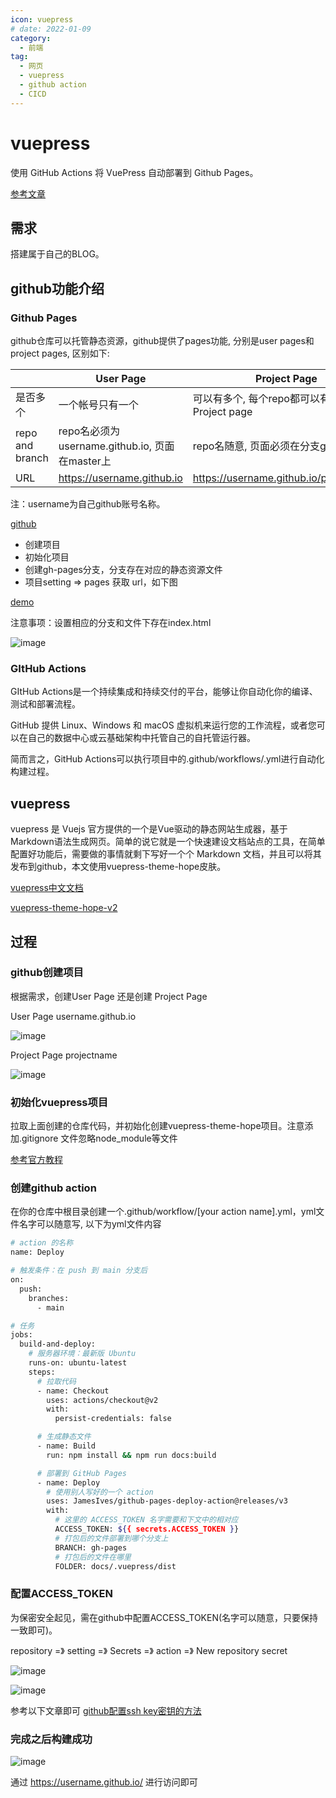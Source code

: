 ```yaml
---
icon: vuepress
# date: 2022-01-09
category:
  - 前端
tag:
  - 网页  
  - vuepress
  - github action
  - CICD
---
```


# vuepress

使用 GitHub Actions 将 VuePress 自动部署到 Github Pages。

[参考文章](https://juejin.cn/post/7045099697156915208)

## 需求
搭建属于自己的BLOG。
## github功能介绍
### Github Pages 

github仓库可以托管静态资源，github提供了pages功能, 分别是user pages和project pages, 区别如下:

|     | User Page  |   Project Page  |
|  ----  | ----  |  --- |
| 是否多个  | 一个帐号只有一个 | 可以有多个, 每个repo都可以有对应的Project page |
| repo and branch  | repo名必须为username.github.io, 页面在master上 | repo名随意, 页面必须在分支gh-pages下 |
| URL  | https://username.github.io | https://username.github.io/projectname |

注：username为自己github账号名称。

[github](https://github.com/)

* 创建项目
* 初始化项目
* 创建gh-pages分支，分支存在对应的静态资源文件
* 项目setting => pages 获取 url，如下图
  
[demo](https://keyl-liucong.github.io/test-domain/)

注意事项：设置相应的分支和文件下存在index.html

![image](./assets/vuepress-1.png)

### GItHub Actions

GItHub Actions是一个持续集成和持续交付的平台，能够让你自动化你的编译、测试和部署流程。

GitHub 提供 Linux、Windows 和 macOS 虚拟机来运行您的工作流程，或者您可以在自己的数据中心或云基础架构中托管自己的自托管运行器。

简而言之，GitHub Actions可以执行项目中的.github/workflows/.yml进行自动化构建过程。

## vuepress

vuepress 是 Vuejs 官方提供的一个是Vue驱动的静态网站生成器，基于Markdown语法生成网页。简单的说它就是一个快速建设文档站点的工具，在简单配置好功能后，需要做的事情就剩下写好一个个 Markdown 文档，并且可以将其发布到github，本文使用vuepress-theme-hope皮肤。

[vuepress中文文档](https://www.vuepress.cn/)

[vuepress-theme-hope-v2](https://vuepress-theme-hope.github.io/v2/)

## 过程

### github创建项目
根据需求，创建User Page 还是创建 Project Page

User Page   username.github.io

![image](./assets/vuepress-2.png)

Project Page  projectname

![image](./assets/vuepress-3.png)

### 初始化vuepress项目

拉取上面创建的仓库代码，并初始化创建vuepress-theme-hope项目。注意添加.gitignore 文件忽略node_module等文件

[参考官方教程](https://vuepress-theme-hope.github.io/v2/zh/cookbook/tutorial/env.html)

### 创建github action

在你的仓库中根目录创建一个.github/workflow/[your action name].yml，yml文件名字可以随意写, 以下为yml文件内容
```bash
# action 的名称
name: Deploy

# 触发条件：在 push 到 main 分支后
on:
  push:
    branches:
      - main

# 任务
jobs:
  build-and-deploy:
    # 服务器环境：最新版 Ubuntu
    runs-on: ubuntu-latest
    steps:
      # 拉取代码
      - name: Checkout
        uses: actions/checkout@v2
        with:
          persist-credentials: false

      # 生成静态文件
      - name: Build
        run: npm install && npm run docs:build

      # 部署到 GitHub Pages
      - name: Deploy
        # 使用别人写好的一个 action
        uses: JamesIves/github-pages-deploy-action@releases/v3
        with:
          # 这里的 ACCESS_TOKEN 名字需要和下文中的相对应
          ACCESS_TOKEN: ${{ secrets.ACCESS_TOKEN }}
          # 打包后的文件部署到哪个分支上
          BRANCH: gh-pages
          # 打包后的文件在哪里
          FOLDER: docs/.vuepress/dist
```

### 配置ACCESS_TOKEN

为保密安全起见，需在github中配置ACCESS_TOKEN(名字可以随意，只要保持一致即可)。

repository =》 setting =》 Secrets =》 action =》 New repository secret

![image](./assets/vuepress-4.png)


![image](./assets/vuepress-6.png)

参考以下文章即可
[github配置ssh key密钥的方法](https://blog.csdn.net/x550392236/article/details/123069751)

### 完成之后构建成功

![image](./assets/vuepress-7.png)

通过 https://username.github.io/  进行访问即可


